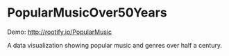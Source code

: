# PopularMusicOver50Years

Demo: <a href="http://rootify.io/PopularMusic">http://rootify.io/PopularMusic</a>

A data visualization showing popular music and genres over half a century.

